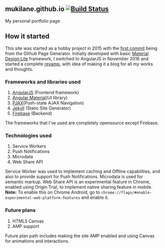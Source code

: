 ## mukilane.github.io [![Build Status](https://travis-ci.org/mukilane/mukilane.github.io.svg?branch=master)](https://travis-ci.org/mukilane/mukilane.github.io)
My personal portfolio page 

## How it started
This site was started as a hobby project in 2015 with the [first commit][firstcommit] being from the Github Page Generator. Initially developed with basic [Material Design Lite](https://getmdl.io) framework, I switched to AngularJS in November 2016 and started a complete [revamp][revamp], with idea of making it a blog for all my works and thoughts.

### Frameworks and libraries used

1. [AngularJS](https://angularjs.org) (Frontend framework)
2. [Angular Material](https://material.angularjs.org)(UI library)
3. [PJAX](https://github.com/thybag/PJAX-Standalone)(Push-state AJAX Navigation)
4. [Jekyll](https://github.com/jekyll/jekyll) (Static Site Generator)
5. [Firebase](https://firebase.google.com) (Backend)

The frameworks that I've used are completely opensource except Firebase.

### Technologies used
1. Service Workers
2. Push Notifications
3. Microdata
4. Web Share API 

Service Worker was used to implement caching and Offline capabilities, and also to provide support for Push Notifications. Microdata is used for semantic markup. Web Share API is an experimental feature in Chrome, enabled using Origin Trial, to implement native sharing feature in mobile. 
**Note:** To enable this on Chrome Android, go to `chrome://flags/#enable-experimental-web-platform-features` and enable it. 

### Future plans
1. HTML5 Canvas
2. AMP support

Future plan path includes making the site AMP enabled and using Canvas for animations and interactions.

[firstcommit]: [https://github.com/mukilane/mukilane.github.io/commit/d18dff0fceeeded498a224bddf7d8cb49d99717d]
[revamp]: [https://github.com/mukilane/mukilane.github.io/commit/9d46aeac414a262e1ac12ce04f962f61ffcfac7e]
